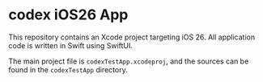 # codex iOS26 App

This repository contains an Xcode project targeting iOS 26.
All application code is written in Swift using SwiftUI.

The main project file is `codexTestApp.xcodeproj`, and the sources
can be found in the `codexTestApp` directory.

